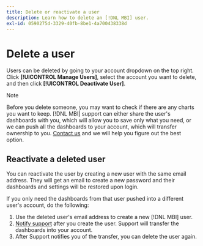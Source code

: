 ```yaml
---
title: Delete or reactivate a user
description: Learn how to delete an [!DNL MBI] user.
exl-id: 0590275d-3329-40fb-8be1-4a700438338d
---
```

# Delete a user

Users can be deleted by going to your account dropdown on the top right. Click **[!UICONTROL Manage Users]**, select the account you want to delete, and then click **[!UICONTROL Deactivate User]**.

>[!NOTE]
>
>Before you delete someone, you may want to check if there are any charts you want to keep. [!DNL MBI] support can either share the user's dashboards with you, which will allow you to save only what you need, or we can push all the dashboards to your account, which will transfer ownership to you. [Contact us](../../guide-overview.md) and we will help you figure out the best option.

## Reactivate a deleted user

You can reactivate the user by creating a new user with the same email address. They will get an email to create a new password and their dashboards and settings will be restored upon login.

If you only need the dashboards from that user pushed into a different user's account, do the following:

1. Use the deleted user's email address to create a new [!DNL MBI] user.
1. [Notify support](../../guide-overview.md) after you create the user. Support will transfer the dashboards into your account.
1. After Support notifies you of the transfer, you can delete the user again.
